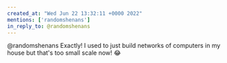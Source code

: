 ```yaml
---
created_at: "Wed Jun 22 13:32:11 +0000 2022"
mentions: ['randomshenans']
in_reply_to: @randomshenans
---
```


@randomshenans Exactly! I used to just build networks of computers in my house but that's too small scale now! 😂